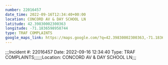 ```yaml
---
number: 22016457
date_time: 2022-09-16T12:34:40+00:00
location: CONCORD AV & DAY SCHOOL LN
latitude: 42.39830002300363
longitude: -71.1836598958744
type: TRAF COMPLAINTS
google_maps_link: https://maps.google.com/?q=42.39830002300363,-71.1836598958744
---
```


;;;Incident #: 22016457  Date: 2022-09-16 12:34:40   Type: TRAF COMPLAINTS;;;;;;Location: CONCORD AV & DAY SCHOOL LN;;;
